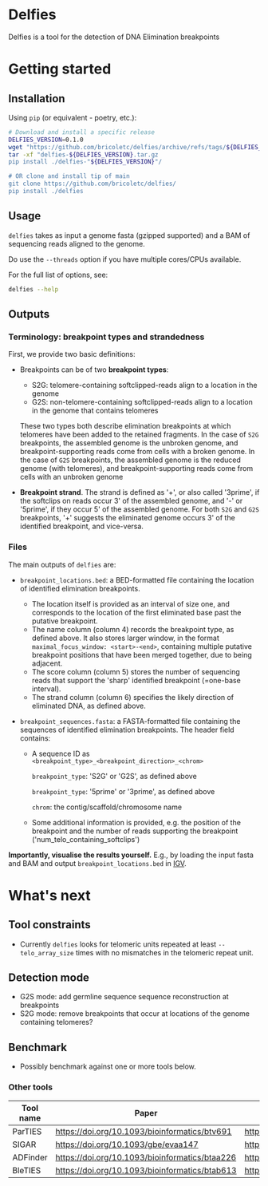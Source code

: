 # Delfies

Delfies is a tool for the detection of DNA Elimination breakpoints 

# Getting started

## Installation
Using `pip` (or equivalent - poetry, etc.): 
```sh
# Download and install a specific release
DELFIES_VERSION=0.1.0
wget "https://github.com/bricoletc/delfies/archive/refs/tags/${DELFIES_VERSION}.tar.gz"
tar -xf "delfies-${DELFIES_VERSION}.tar.gz
pip install ./delfies-"${DELFIES_VERSION}"/

# OR clone and install tip of main
git clone https://github.com/bricoletc/delfies/
pip install ./delfies
```

## Usage

`delfies` takes as input a genome fasta (gzipped supported) and a BAM of sequencing reads 
aligned to the genome. 

Do use the `--threads` option if you have multiple cores/CPUs available.

For the full list of options, see:

```sh
delfies --help
```

## Outputs

### Terminology: breakpoint types and strandedness

First, we provide two basic definitions:

- Breakpoints can be of two **breakpoint types**:
  - S2G: telomere-containing softclipped-reads align to a location in the genome
  - G2S: non-telomere-containing softclipped-reads align to a location in the genome 
    that contains telomeres
  
  These two types both describe elimination breakpoints at which telomeres have been 
  added to the retained fragments. In the case of `S2G` breakpoints, the assembled 
  genome is the unbroken genome, and breakpoint-supporting reads come from cells 
  with a broken genome. In the case of `G2S` breakpoints, the assembled genome is 
  the reduced genome (with telomeres), and breakpoint-supporting reads come from cells 
  with an unbroken genome

- **Breakpoint strand**. The strand is defined as '+', or also called '3prime', if 
  the softclips on reads occur 3' of the assembled genome, and '-' or '5prime', if 
  they occur 5' of the assembled genome. For both `S2G` and `G2S` breakpoints, '+' suggests the 
  eliminated genome occurs 3' of the identified breakpoint, and vice-versa.

### Files 
The main outputs of `delfies` are:

- `breakpoint_locations.bed`: a BED-formatted file containing the location of identified 
   elimination breakpoints. 
   - The location itself is provided as an interval of size one, and corresponds to the 
     location of the first eliminated base past the putative breakpoint. 
   - The name column (column 4) records the breakpoint type, as defined above. 
     It also stores larger window, in the format `maximal_focus_window: <start>-<end>`,
     containing multiple putative breakpoint positions that have been merged together, due 
     to being adjacent.
   - The score column (column 5) stores the number of sequencing reads that 
     support the 'sharp' identified breakpoint (=one-base interval).
    - The strand column (column 6) specifies the likely direction of eliminated DNA, 
      as defined above.
      
- `breakpoint_sequences.fasta`: a FASTA-formatted file containing the sequences 
   of identified elimination breakpoints. The header field contains:
   - A sequence ID as `<breakpoint_type>_<breakpoint_direction>_<chrom>`

     `breakpoint_type`: 'S2G' or 'G2S', as defined above

     `breakpoint_type`: '5prime' or '3prime', as defined above

     `chrom`: the contig/scaffold/chromosome name

    - Some additional information is provided, e.g. the position of the breakpoint 
      and the number of reads supporting the breakpoint ('num_telo_containing_softclips')

**Importantly, visualise the results yourself.** 
E.g., by loading the input fasta and BAM and output `breakpoint_locations.bed` in [IGV](https://github.com/igvteam/igv).

# What's next

## Tool constraints

* Currently `delfies` looks for telomeric units repeated at least `--telo_array_size` times 
  with no mismatches in the telomeric repeat unit.

## Detection mode 
* G2S mode: add germline sequence sequence reconstruction at breakpoints
* S2G mode: remove breakpoints that occur at locations of the genome containing telomeres?

## Benchmark

* Possibly benchmark against one or more tools below.

### Other tools

| Tool name   | Paper | Code |
| ----------- | ----- | ---- |
| ParTIES     | https://doi.org/10.1093/bioinformatics/btv691  | https://github.com/oarnaiz/ParTIES |
| SIGAR       | https://doi.org/10.1093/gbe/evaa147 | https://github.com/yifeng-evo/SIGAR |
| ADFinder    | https://doi.org/10.1093/bioinformatics/btaa226 | https://github.com/weibozheng/ADFinder |
| BleTIES     | https://doi.org/10.1093/bioinformatics/btab613 | https://github.com/Swart-lab/bleties |
